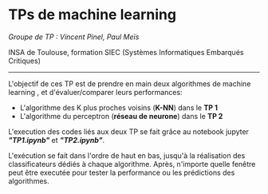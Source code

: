 # TPs de machine learning
*Groupe de TP : Vincent Pinel, Paul Meïs*

INSA de Toulouse, formation SIEC (Systèmes Informatiques Embarqués Critiques)

---

L'objectif de ces TP est de prendre en main deux algorithmes de machine learning , et d'évaluer/comparer leurs performances: 
* L'algorithme des K plus proches voisins (**K-NN**) dans le **TP 1**
* L'algorithme du perceptron (**réseau de neurone**) dans le **TP 2**

L'execution des codes liés aux deux TP se fait grâce au notebook jupyter **_"TP1.ipynb"_** et **_"TP2.ipynb"_**. 

L'exécution se fait dans l'ordre de haut en bas, jusqu'à la réalisation des classificateurs dédiés à chaque algorithme. Après, n'importe quelle fenêtre peut être executée pour tester la performance ou les prédictions des algorithmes. 

